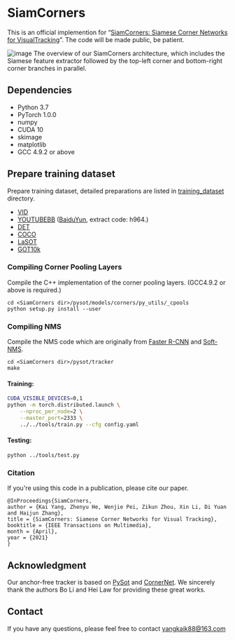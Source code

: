 # SiamCorners
This is an official implemention for “[SiamCorners: Siamese Corner Networks for VisualTracking](https://arxiv.org/pdf/2104.07303.pdf)”. The code will be made public, be patient. 


![image](https://user-images.githubusercontent.com/25238475/115003176-15eb7400-9e95-11eb-9a51-275235429679.png)
The overview of our SiamCorners architecture, which includes the Siamese feature extractor followed by the top-left corner and bottom-right corner
branches in parallel. 

## Dependencies
* Python 3.7
* PyTorch 1.0.0
* numpy
* CUDA 10
* skimage
* matplotlib
* GCC 4.9.2 or above
## Prepare training dataset
Prepare training dataset, detailed preparations are listed in [training_dataset](training_dataset) directory.
* [VID](http://image-net.org/challenges/LSVRC/2017/)
* [YOUTUBEBB](https://research.google.com/youtube-bb/) ([BaiduYun](https://pan.baidu.com/s/1nXe6cKMHwk_zhEyIm2Ozpg), extract code: h964.)
* [DET](http://image-net.org/challenges/LSVRC/2017/)
* [COCO](http://cocodataset.org)
* [LaSOT](https://cis.temple.edu/lasot/)
* [GOT10k](http://got-10k.aitestunion.com/)
### Compiling Corner Pooling Layers
Compile the C++ implementation of the corner pooling layers. (GCC4.9.2 or above is required.)
```
cd <SiamCorners dir>/pysot/models/corners/py_utils/_cpools
python setup.py install --user
```

### Compiling NMS
Compile the NMS code which are originally from [Faster R-CNN](https://github.com/rbgirshick/py-faster-rcnn/blob/master/lib/nms/cpu_nms.pyx) and [Soft-NMS](https://github.com/bharatsingh430/soft-nms/blob/master/lib/nms/cpu_nms.pyx).
```
cd <SiamCorners dir>/pysot/tracker
make
```
#### Training:
```bash
CUDA_VISIBLE_DEVICES=0,1
python -m torch.distributed.launch \
    --nproc_per_node=2 \
    --master_port=2333 \
    ../../tools/train.py --cfg config.yaml
```

#### Testing:
```
python ../tools/test.py 
```

### Citation
If you're using this code in a publication, please cite our paper.

	@InProceedings{SiamCorners,
	author = {Kai Yang, Zhenyu He, Wenjie Pei, Zikun Zhou, Xin Li, Di Yuan and Haijun Zhang},
	title = {SiamCorners: Siamese Corner Networks for Visual Tracking},
	booktitle = {IEEE Transactions on Multimedia},
	month = {April},
	year = {2021}
	}

## Acknowledgment
Our anchor-free tracker is based on [PySot](https://github.com/STVIR/pysot) and [CornerNet](https://github.com/princeton-vl/CornerNet-Lite). We sincerely thank the authors Bo Li and Hei Law for providing these great works.

## Contact
If you have any questions, please feel free to contact yangkaik88@163.com
